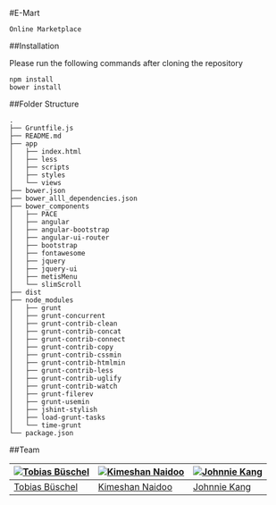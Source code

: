 #E-Mart
```
Online Marketplace
```

##Installation

Please run the following commands after cloning the repository

```
npm install
bower install
```

##Folder Structure
```
.
├── Gruntfile.js
├── README.md
├── app
│   ├── index.html
│   ├── less
│   ├── scripts
│   ├── styles
│   └── views
├── bower.json
├── bower_alll_dependencies.json
├── bower_components
│   ├── PACE
│   ├── angular
│   ├── angular-bootstrap
│   ├── angular-ui-router
│   ├── bootstrap
│   ├── fontawesome
│   ├── jquery
│   ├── jquery-ui
│   ├── metisMenu
│   └── slimScroll
├── dist
├── node_modules
│   ├── grunt
│   ├── grunt-concurrent
│   ├── grunt-contrib-clean
│   ├── grunt-contrib-concat
│   ├── grunt-contrib-connect
│   ├── grunt-contrib-copy
│   ├── grunt-contrib-cssmin
│   ├── grunt-contrib-htmlmin
│   ├── grunt-contrib-less
│   ├── grunt-contrib-uglify
│   ├── grunt-contrib-watch
│   ├── grunt-filerev
│   ├── grunt-usemin
│   ├── jshint-stylish
│   ├── load-grunt-tasks
│   └── time-grunt
└── package.json
```

##Team

[![Tobias Büschel](https://avatars1.githubusercontent.com/u/13087421?v=3&s=460)](https://github.com/tobiasbueschel) | [![Kimeshan Naidoo](https://avatars1.githubusercontent.com/u/8416897?v=3&s=460)](https://github.com/kimeshan) | [![Johnnie Kang](https://avatars0.githubusercontent.com/u/16000835?v=3&s=460)](https://github.com/kajmokr)
---|---|---
[Tobias Büschel](https://github.com/tobiasbueschel) | [Kimeshan Naidoo](https://github.com/kimeshan) | [Johnnie Kang](https://github.com/kajmokr)
